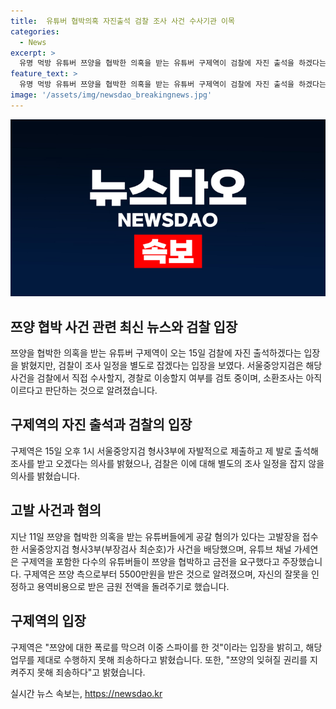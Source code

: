 ```yaml
---
title:  유튜버 협박의혹 자진출석 검찰 조사 사건 수사기관 이목
categories:
  - News
excerpt: >
  유명 먹방 유튜버 쯔양을 협박한 의혹을 받는 유튜버 구제역이 검찰에 자진 출석을 하겠다는 입장을 밝혔지만, 검찰은 별도의 조사 일정을 잡겠다는 입장을 보였다. 서울중앙지검은 아직 조사 일정을 잡지 않은 상황이며, 해당 사건을 검찰이 직접 수사할지, 경찰로 이송할지 여부를 검토 중이라고 전했다. 구제역은 앞서 썸네일 사진 유출 등 쯔양을 협박했다는 주장에 대해 반박했지만, 관심이 계속되고 있다.
feature_text: >
  유명 먹방 유튜버 쯔양을 협박한 의혹을 받는 유튜버 구제역이 검찰에 자진 출석을 하겠다는 입장을 밝혔지만, 검찰은 별도의 조사 일정을 잡겠다는 입장을 보였다. 서울중앙지검은 아직 조사 일정을 잡지 않은 상황이며, 해당 사건을 검찰이 직접 수사할지, 경찰로 이송할지 여부를 검토 중이라고 전했다. 구제역은 앞서 썸네일 사진 유출 등 쯔양을 협박했다는 주장에 대해 반박했지만, 관심이 계속되고 있다.
image: '/assets/img/newsdao_breakingnews.jpg'
---
```


<p><img src="/assets/img/newsdao_breakingnews.jpg" alt="implanttips 속보" /></p>

<h2 data-ke-size="size26">쯔양 협박 사건 관련 최신 뉴스와 검찰 입장</h2>

<p data-ke-size="size16">쯔양을 협박한 의혹을 받는 유튜버 구제역이 오는 15일 검찰에 자진 출석하겠다는 입장을 밝혔지만, 검찰이 조사 일정을 별도로 잡겠다는 입장을 보였다. 서울중앙지검은 해당 사건을 검찰에서 직접 수사할지, 경찰로 이송할지 여부를 검토 중이며, 소환조사는 아직 이르다고 판단하는 것으로 알려졌습니다.</p>

<h2 data-ke-size="size26">구제역의 자진 출석과 검찰의 입장</h2>

<p data-ke-size="size16">구제역은 15일 오후 1시 서울중앙지검 형사3부에 자발적으로 제출하고 제 발로 출석해 조사를 받고 오겠다는 의사를 밝혔으나, 검찰은 이에 대해 별도의 조사 일정을 잡지 않을 의사를 밝혔습니다.</p>

<h2 data-ke-size="size26">고발 사건과 혐의</h2>

<p data-ke-size="size16">지난 11일 쯔양을 협박한 의혹을 받는 유튜버들에게 공갈 혐의가 있다는 고발장을 접수한 서울중앙지검 형사3부(부장검사 최순호)가 사건을 배당했으며, 유튜브 채널 가세연은 구제역을 포함한 다수의 유튜버들이 쯔양을 협박하고 금전을 요구했다고 주장했습니다. 구제역은 쯔양 측으로부터 5500만원을 받은 것으로 알려졌으며, 자신의 잘못을 인정하고 용역비용으로 받은 금원 전액을 돌려주기로 했습니다.</p>

<h2 data-ke-size="size26">구제역의 입장</h2>

<p data-ke-size="size16">구제역은 "쯔양에 대한 폭로를 막으려 이중 스파이를 한 것"이라는 입장을 밝히고, 해당 업무를 제대로 수행하지 못해 죄송하다고 밝혔습니다. 또한, "쯔양의 잊혀질 권리를 지켜주지 못해 죄송하다"고 밝혔습니다.</p>
실시간 뉴스 속보는, <a href="https://newsdao.kr" rel="dofollow">https://newsdao.kr</a>


